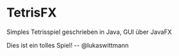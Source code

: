 # TetrisFX
Simples Tetrisspiel geschrieben in Java, GUI über JavaFX


Dies ist ein tolles Spiel!
  -- @lukaswittmann
